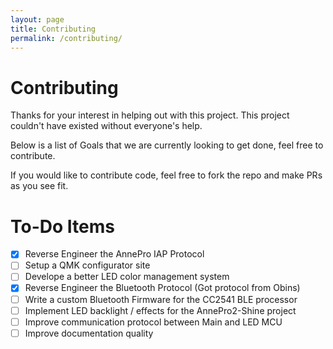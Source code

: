 ```yaml
---
layout: page
title: Contributing
permalink: /contributing/
---
```


# Contributing

Thanks for your interest in helping out with this project. This project couldn't
have existed without everyone's help.

Below is a list of Goals that we are currently looking to get done, feel free to
contribute.

If you would like to contribute code, feel free to fork the repo and make PRs as
you see fit.

# To-Do Items

- [x] Reverse Engineer the AnnePro IAP Protocol
- [ ] Setup a QMK configurator site
- [ ] Develope a better LED color management system
- [x] Reverse Engineer the Bluetooth Protocol (Got protocol from Obins)
- [ ] Write a custom Bluetooth Firmware for the CC2541 BLE processor
- [ ] Implement LED backlight / effects for the AnnePro2-Shine project
- [ ] Improve communication protocol between Main and LED MCU
- [ ] Improve documentation quality
